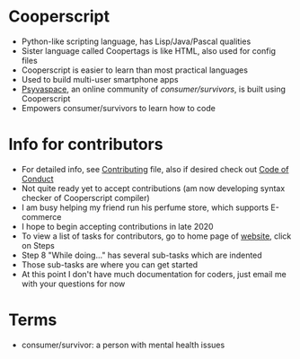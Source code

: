 # Cooperscript
* Python-like scripting language, has Lisp/Java/Pascal qualities
* Sister language called Coopertags is like HTML, also used for config files
* Cooperscript is easier to learn than most practical languages
* Used to build multi-user smartphone apps
* [Psyvaspace](http://treenimation.net/cooperscript/psyvaspace/), an online community of *consumer/survivors*, is built using Cooperscript
* Empowers consumer/survivors to learn how to code
# Info for contributors
* For detailed info, see [Contributing](CONTRIBUTING.md) file, also if desired check out [Code of Conduct](CODE_OF_CONDUCT.md)
* Not quite ready yet to accept contributions (am now developing syntax checker of Cooperscript compiler)
* I am busy helping my friend run his perfume store, which supports E-commerce
* I hope to begin accepting contributions in late 2020
* To view a list of tasks for contributors, go to home page of [website](http://cooperscript.com), click on Steps
* Step 8 "While doing..." has several sub-tasks which are indented
* Those sub-tasks are where you can get started
* At this point I don't have much documentation for coders, just email me with your questions for now
# Terms
* consumer/survivor: a person with mental health issues
